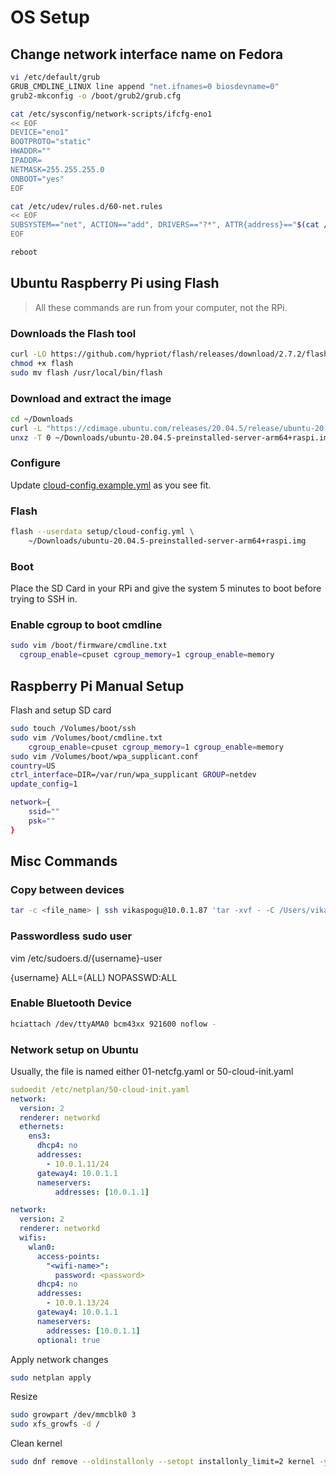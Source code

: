 # OS Setup

## Change network interface name on Fedora

```bash
vi /etc/default/grub
GRUB_CMDLINE_LINUX line append "net.ifnames=0 biosdevname=0"
grub2-mkconfig -o /boot/grub2/grub.cfg

cat /etc/sysconfig/network-scripts/ifcfg-eno1
<< EOF
DEVICE="eno1"
BOOTPROTO="static"
HWADDR=""
IPADDR=
NETMASK=255.255.255.0
ONBOOT="yes"
EOF

cat /etc/udev/rules.d/60-net.rules
<< EOF
SUBSYSTEM=="net", ACTION=="add", DRIVERS=="?*", ATTR{address}=="$(cat /sys/class/net/enp3s0/address)", ATTR{dev_id}=="0x0", ATTR{type}=="1", KERNEL=="eth*", NAME="eno1"
EOF

reboot
```

## Ubuntu Raspberry Pi using Flash

> All these commands are run from your computer, not the RPi.

### Downloads the Flash tool

```bash
curl -LO https://github.com/hypriot/flash/releases/download/2.7.2/flash
chmod +x flash
sudo mv flash /usr/local/bin/flash
```

### Download and extract the image

```bash
cd ~/Downloads
curl -L "https://cdimage.ubuntu.com/releases/20.04.5/release/ubuntu-20.04.5-preinstalled-server-arm64+raspi.img.xz" -o ubuntu-20.04.5-preinstalled-server-arm64+raspi.img.xz
unxz -T 0 ~/Downloads/ubuntu-20.04.5-preinstalled-server-arm64+raspi.img.xz
```

### Configure

Update [cloud-config.example.yml](../provision/cloud-config/k8s-5-pi4-garage.yml) as you see fit.

### Flash

```bash
flash --userdata setup/cloud-config.yml \
    ~/Downloads/ubuntu-20.04.5-preinstalled-server-arm64+raspi.img
```

### Boot

Place the SD Card in your RPi and give the system 5 minutes to boot before trying to SSH in.

### Enable cgroup to boot cmdline

```bash
sudo vim /boot/firmware/cmdline.txt
  cgroup_enable=cpuset cgroup_memory=1 cgroup_enable=memory
```

## Raspberry Pi Manual Setup

Flash and setup SD card

```bash
sudo touch /Volumes/boot/ssh
sudo vim /Volumes/boot/cmdline.txt
    cgroup_enable=cpuset cgroup_memory=1 cgroup_enable=memory
sudo vim /Volumes/boot/wpa_supplicant.conf
country=US
ctrl_interface=DIR=/var/run/wpa_supplicant GROUP=netdev
update_config=1

network={
    ssid=""
    psk=""
}
```

## Misc Commands

### Copy between devices

```bash
tar -c <file_name> | ssh vikaspogu@10.0.1.87 'tar -xvf - -C /Users/vikaspogu/Downloads'
```

### Passwordless sudo user

vim /etc/sudoers.d/{username}-user

{username} ALL=(ALL) NOPASSWD:ALL

### Enable Bluetooth Device

```bash
hciattach /dev/ttyAMA0 bcm43xx 921600 noflow -
```

### Network setup on Ubuntu

Usually, the file is named either 01-netcfg.yaml or 50-cloud-init.yaml

```yaml
sudoedit /etc/netplan/50-cloud-init.yaml
network:
  version: 2
  renderer: networkd
  ethernets:
    ens3:
      dhcp4: no
      addresses:
        - 10.0.1.11/24
      gateway4: 10.0.1.1
      nameservers:
          addresses: [10.0.1.1]
```

```yaml
network:
  version: 2
  renderer: networkd
  wifis:
    wlan0:
      access-points:
        "<wifi-name>":
          password: <password>
      dhcp4: no
      addresses:
        - 10.0.1.13/24
      gateway4: 10.0.1.1
      nameservers:
        addresses: [10.0.1.1]
      optional: true
```

Apply network changes

```bash
sudo netplan apply
```

Resize

```bash
sudo growpart /dev/mmcblk0 3
sudo xfs_growfs -d /
```

Clean kernel

```bash
sudo dnf remove --oldinstallonly --setopt installonly_limit=2 kernel -y
```

